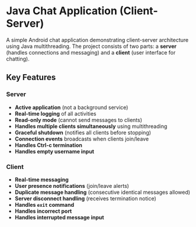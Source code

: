# Java Chat Application (Client-Server)





A simple Android chat application demonstrating client-server architecture using Java multithreading. The project consists of two parts: a **server** (handles connections and messaging) and a **client** (user interface for chatting).

## Key Features

### Server
- **Active application** (not a background service)
- **Real-time logging** of all activities
- **Read-only mode** (cannot send messages to clients)
- **Handles multiple clients simultaneously** using multithreading
- **Graceful shutdown** (notifies all clients before stopping)
- **Connection events** broadcasts when clients join/leave
- **Handles Ctrl-c termination**
- **Handles empty username input**


### Client
- **Real-time messaging**
- **User presence notifications** (join/leave alerts)
- **Duplicate message handling** (consecutive identical messages allowed)
- **Server disconnect handling** (receives termination notice)
- **Handles `exit` command**
- **Handles incorrect port**
- **Handles interrupted message input**


